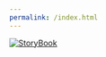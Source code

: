 ```yaml
---
permalink: /index.html
---
```

[![StoryBook](https://img.shields.io/badge/Neve-StoryBook-%23ff2d74?logo=storybook)](https://codeinwp.github.io/neve)
